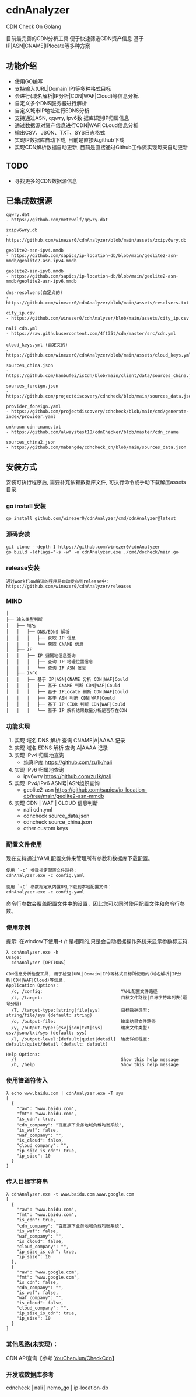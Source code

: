# cdnAnalyzer
CDN Check On Golang

目前最完善的CDN分析工具 便于快速筛选CDN资产信息 基于IP|ASN|CNAME|IPlocate等多种方案

## 功能介绍
- 使用GO编写
- 支持输入(URL|Domain|IP)等多种格式目标
- 会进行(域名解析|IP分析|CDN|WAF|Cloud)等信息分析.
- 自定义多个DNS服务器进行解析
- 自定义城市IP地址进行EDNS分析
- 支持通过ASN, qqwry, ipv6数 据库识别IP归属信息
- 通过数据源对资产信息进行CDN|WAF|CLoud信息分析
- 输出CSV、JSON、TXT、SYS日志格式
- 实现IP数据库自动下载, 目前是直接从github下载
- 实现CDN解析数据自动更新, 目前是直接通过Github工作流实现每天自动更新

## TODO
- 寻找更多的CDN数据源信息

## 已集成数据源
```
qqwry.dat
- https://github.com/metowolf/qqwry.dat

zxipv6wry.db
- https://github.com/winezer0/cdnAnalyzer/blob/main/assets/zxipv6wry.db

geolite2-asn-ipv4.mmdb
- https://github.com/sapics/ip-location-db/blob/main/geolite2-asn-mmdb/geolite2-asn-ipv4.mmdb

geolite2-asn-ipv6.mmdb
- https://github.com/sapics/ip-location-db/blob/main/geolite2-asn-mmdb/geolite2-asn-ipv6.mmdb

dns-resolvers(自定义的)
- https://github.com/winezer0/cdnAnalyzer/blob/main/assets/resolvers.txt

city_ip.csv
- https://github.com/winezer0/cdnAnalyzer/blob/main/assets/city_ip.csv 

nali cdn.yml
- https://raw.githubusercontent.com/4ft35t/cdn/master/src/cdn.yml

cloud_keys.yml (自定义的)
- https://github.com/winezer0/cdnAnalyzer/blob/main/assets/cloud_keys.yml

sources_china.json
- https://github.com/hanbufei/isCdn/blob/main/client/data/sources_china.json

sources_foreign.json
- https://github.com/projectdiscovery/cdncheck/blob/main/sources_data.json

provider_foreign.yaml
- https://github.com/projectdiscovery/cdncheck/blob/main/cmd/generate-index/provider.yaml

unknown-cdn-cname.txt
- https://github.com/alwaystest18/cdnChecker/blob/master/cdn_cname

sources_china2.json
- https://github.com/mabangde/cdncheck_cn/blob/main/sources_data.json
```

## 安装方式
安装可执行程序后, 需要补充依赖数据库文件, 可执行命令或手动下载解压assets目录.

### go install 安装
```
go install github.com/winezer0/cdnAnalyzer/cmd/cdnAnalyzer@latest
```

### 源码安装
```
git clone --depth 1 https://github.com/winezer0/cdnAnalyzer
go build -ldflags="-s -w" -o cdnAnalyzer.exe ./cmd/docheck/main.go
```

### release安装
```
通过workflow编译的程序将自动发布到release中:
https://github.com/winezer0/cdnAnalyzer/releases
```

### MIND
```
│
├── 输入类型判断
│   ├── 域名
│   │   ├── DNS/EDNS 解析
│   │   │   ├── 获取 IP 信息
│   │   │   └── 获取 CNAME 信息
│   ├── IP   
│   │   ├── IP 归属地信息查询
│   │   │   ├── 查询 IP 地理位置信息
│   │   │   └── 查询 IP ASN 信息
│   ├── INFO  
│   │   ├── 基于 IP|ASN|CNAME 分析 CDN|WAF|Could
│   │   │   ├── 基于 CNAME 判断 CDN|WAF|Could
│   │   │   ├── 基于 IPLocate 判断 CDN|WAF|Could
│   │   │   ├── 基于 ASN 判断 CDN|WAF|Could
│   │   │   ├── 基于 IP CIDR 判断 CDN|WAF|Could
│   │   │   └── 基于 IP 解析结果数量分析是否存在CDN

```

### 功能实现
1. 实现 域名 DNS 解析 查询 CNAME|A|AAAA 记录
2. 实现 域名 EDNS 解析 查询 A|AAAA 记录
3. 实现 IPv4 归属地查询
   - 纯真IP库 https://github.com/zu1k/nali
4. 实现 IPv6 归属地查询
   - ipv6wry https://github.com/zu1k/nali
5. 实现 IPv4/IPv6 ASN号|ASN组织查询
    - geolite2-asn https://github.com/sapics/ip-location-db/tree/main/geolite2-asn-mmdb
6. 实现 CDN | WAF | CLOUD 信息判断
   - nali cdn.yml
   - cdncheck  source_data.json
   - cdncheck  source_china.json
   - other custom keys


### 配置文件使用
现在支持通过YAML配置文件来管理所有参数和数据库下载配置。

```
使用 `-c` 参数指定配置文件路径： 
cdnAnalyzer.exe -c config.yaml

使用 `-C` 参数指定从内置URL下载到本地配置文件： 
cdnAnalyzer.exe -c config.yaml
```
命令行参数会覆盖配置文件中的设置，因此您可以同时使用配置文件和命令行参数。


### 使用示例
提示: 在window下使用-t /t 是相同的,只是会自动根据操作系统来显示参数标志符.
```
λ cdnAnalyzer.exe -h
Usage:
  cdnAnalyzer [OPTIONS]

CDN信息分析检查工具, 用于检查(URL|Domain|IP)等格式目标所使用的(域名解析|IP分析|CDN|WAF|Cloud)等信息.
Application Options:
  /c, /config:                              YAML配置文件路径
  /t, /target:                              目标文件路径|目标字符串列表(逗号分隔)
  /T, /target-type:[string|file|sys]        目标数据类型: string/file/sys (default: string)
  /o, /output-file:                         输出结果文件路径
  /y, /output-type:[csv|json|txt|sys]       输出文件类型: csv/json/txt/sys (default: sys)
  /l, /output-level:[default|quiet|detail]  输出详细程度: default/quiet/detail (default: default)

Help Options:
  /?                                        Show this help message
  /h, /help                                 Show this help message
```

### 使用管道符传入
```
λ echo www.baidu.com | cdnAnalyzer.exe -T sys
[
  {
    "raw": "www.baidu.com",
    "fmt": "www.baidu.com",
    "is_cdn": true,
    "cdn_company": "百度旗下业务地域负载均衡系统",
    "is_waf": false,
    "waf_company": "",
    "is_cloud": false,
    "cloud_company": "",
    "ip_size_is_cdn": true,
    "ip_size": 10
  }
]

```
### 传入目标字符串
```
λ cdnAnalyzer.exe -t www.baidu.com,www.google.com
[
  {
    "raw": "www.baidu.com",
    "fmt": "www.baidu.com",
    "is_cdn": true,
    "cdn_company": "百度旗下业务地域负载均衡系统",
    "is_waf": false,
    "waf_company": "",
    "is_cloud": false,
    "cloud_company": "",
    "ip_size_is_cdn": true,
    "ip_size": 10
  },
  {
    "raw": "www.google.com",
    "fmt": "www.google.com",
    "is_cdn": false,
    "cdn_company": "",
    "is_waf": false,
    "waf_company": "",
    "is_cloud": false,
    "cloud_company": "",
    "ip_size_is_cdn": true,
    "ip_size": 10
  }
]
```


### 其他思路(未实现)：
CDN API查询【参考 [YouChenJun/CheckCdn](https://github.com/YouChenJun/CheckCdn)】


### 开发或数据库参考
cdncheck  | nali | nemo_go | ip-location-db

